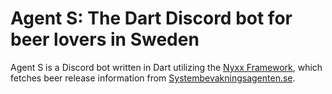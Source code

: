 # Agent S: The Dart Discord bot for beer lovers in Sweden
Agent S is a Discord bot written in Dart utilizing the [Nyxx Framework](https://github.com/l7ssha/nyxx), which fetches beer release information from [Systembevakningsagenten.se](https://systembevakningsagenten.se/).
